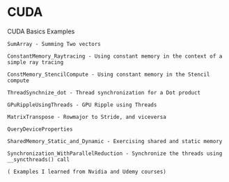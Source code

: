 # CUDA
CUDA Basics Examples

    SumArray - Summing Two vectors
    
    ConstantMemory_Raytracing - Using constant memory in the context of a simple ray tracing
    
    ConstMemory_StencilCompute - Using constant memory in the Stencil compute
    
    ThreadSynchnize_dot - Thread synchronization for a Dot product
    
    GPuRippleUsingThreads - GPU Ripple using Threads
    
    MatrixTranspose - Rowmajor to Stride, and viceversa
    
    QueryDeviceProperties
    
    SharedMemory_Static_and_Dynamic - Exercising shared and static memory
    
    Synchronization_WithParallelReduction - Synchronize the threads using __syncthreads() call
    
    ( Examples I learned from Nvidia and Udemy courses)
